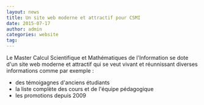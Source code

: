 ```yaml
---
layout: news
title: Un site web moderne et attractif pour CSMI
date: 2015-07-17
author: admin
categories: website
tag:
---
```


Le Master Calcul Scientifique et Mathématiques de l'Information se dote d'un site web moderne et attractif qui se veut vivant et réunnissant diverses informations comme par exemple :
 - des témoigagnes d'anciens étudiants
 - la liste complète des cours et de l'équipe pédagogique
 - les promotions depuis 2009
